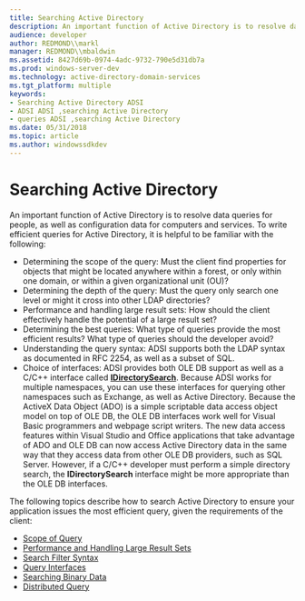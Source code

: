 ```yaml
---
title: Searching Active Directory
description: An important function of Active Directory is to resolve data queries for people, as well as configuration data for computers and services.
audience: developer
author: REDMOND\\markl
manager: REDMOND\\mbaldwin
ms.assetid: 8427d69b-0974-4adc-9732-790e5d31db7a
ms.prod: windows-server-dev
ms.technology: active-directory-domain-services
ms.tgt_platform: multiple
keywords:
- Searching Active Directory ADSI
- ADSI ADSI ,searching Active Directory
- queries ADSI ,searching Active Directory
ms.date: 05/31/2018
ms.topic: article
ms.author: windowssdkdev
---
```


# Searching Active Directory

An important function of Active Directory is to resolve data queries for people, as well as configuration data for computers and services. To write efficient queries for Active Directory, it is helpful to be familiar with the following:

-   Determining the scope of the query: Must the client find properties for objects that might be located anywhere within a forest, or only within one domain, or within a given organizational unit (OU)?
-   Determining the depth of the query: Must the query only search one level or might it cross into other LDAP directories?
-   Performance and handling large result sets: How should the client effectively handle the potential of a large result set?
-   Determining the best queries: What type of queries provide the most efficient results? What type of queries should the developer avoid?
-   Understanding the query syntax: ADSI supports both the LDAP syntax as documented in RFC 2254, as well as a subset of SQL.
-   Choice of interfaces: ADSI provides both OLE DB support as well as a C/C++ interface called [**IDirectorySearch**](/windows/win32/Iads/nn-iads-idirectorysearch?branch=master). Because ADSI works for multiple namespaces, you can use these interfaces for querying other namespaces such as Exchange, as well as Active Directory. Because the ActiveX Data Object (ADO) is a simple scriptable data access object model on top of OLE DB, the OLE DB interfaces work well for Visual Basic programmers and webpage script writers. The new data access features within Visual Studio and Office applications that take advantage of ADO and OLE DB can now access Active Directory data in the same way that they access data from other OLE DB providers, such as SQL Server. However, if a C/C++ developer must perform a simple directory search, the **IDirectorySearch** interface might be more appropriate than the OLE DB interfaces.

The following topics describe how to search Active Directory to ensure your application issues the most efficient query, given the requirements of the client:

-   [Scope of Query](scope-of-query.md)
-   [Performance and Handling Large Result Sets](performance-and-handling-large-result-sets.md)
-   [Search Filter Syntax](search-filter-syntax.md)
-   [Query Interfaces](query-interfaces.md)
-   [Searching Binary Data](searching-binary-data.md)
-   [Distributed Query](distributed-query.md)

 

 




